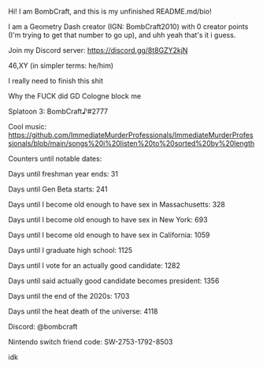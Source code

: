 Hi! I am BombCraft, and this is my unfinished README.md/bio!

I am a Geometry Dash creator (IGN: BombCraft2010) with 0 creator points (I'm trying to get that number to go up), and uhh yeah that's it i guess.

Join my Discord server: https://discord.gg/8t8GZY2kjN

46,XY (in simpler terms: he/him)

I really need to finish this shit

Why the FUCK did GD Cologne block me

Splatoon 3: BombCraft♪#2777

Cool music: https://github.com/ImmediateMurderProfessionals/ImmediateMurderProfessionals/blob/main/songs%20i%20listen%20to%20sorted%20by%20length

Counters until notable dates:

Days until freshman year ends: 31

Days until Gen Beta starts: 241

Days until I become old enough to have sex in Massachusetts: 328

Days until I become old enough to have sex in New York: 693

Days until I become old enough to have sex in California: 1059

Days until I graduate high school: 1125

Days until I vote for an actually good candidate: 1282

Days until said actually good candidate becomes president: 1356

Days until the end of the 2020s: 1703

Days until the heat death of the universe: 4118

Discord: @bombcraft

Nintendo switch friend code: SW-2753-1792-8503

idk
